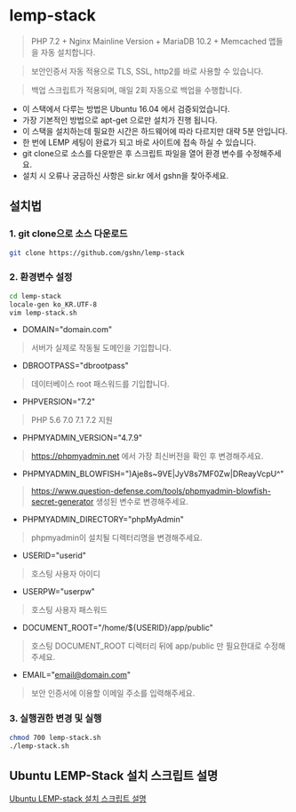 # lemp-stack
> PHP 7.2 + Nginx Mainline Version + MariaDB 10.2 + Memcached 앱들을 자동 설치합니다.

> 보안인증서 자동 적용으로 TLS, SSL, http2를 바로 사용할 수 있습니다.

> 백업 스크립트가 적용되며, 매일 2회 자동으로 백업을 수행합니다.

- 이 스택에서 다루는 방법은 Ubuntu 16.04 에서 검증되었습니다.
- 가장 기본적인 방법으로 apt-get 으로만 설치가 진행 됩니다.
- 이 스택을 설치하는데 필요한 시간은 하드웨어에 따라 다르지만 대략 5분 안입니다.
- 한 번에 LEMP 세팅이 완료가 되고 바로 사이트에 접속 하실 수 있습니다.
- git clone으로 소스를 다운받은 후 스크립트 파일을 열어 환경 변수를 수정해주세요.
- 설치 시 오류나 궁금하신 사항은 sir.kr 에서 gshn을 찾아주세요.

## 설치법

### 1. git clone으로 소스 다운로드

```bash
git clone https://github.com/gshn/lemp-stack
```

### 2. 환경변수 설정

```bash
cd lemp-stack
locale-gen ko_KR.UTF-8
vim lemp-stack.sh
```

- DOMAIN="domain.com"
> 서버가 실제로 작동될 도메인을 기입합니다.

- DBROOTPASS="dbrootpass"
> 데이터베이스 root 패스워드를 기입합니다.

- PHPVERSION="7.2"
> PHP 5.6 7.0 7.1 7.2 지원

- PHPMYADMIN_VERSION="4.7.9"
> https://phpmyadmin.net 에서 가장 최신버전을 확인 후 변경해주세요.

- PHPMYADMIN_BLOWFISH=")Aje8s~9VE|JyV8s7MF0Zw|DReayVcpU^"
> https://www.question-defense.com/tools/phpmyadmin-blowfish-secret-generator 생성된 변수로 변경해주세요.

- PHPMYADMIN_DIRECTORY="phpMyAdmin"
> phpmyadmin이 설치될 디렉터리명을 변경해주세요.

- USERID="userid"
> 호스팅 사용자 아이디

- USERPW="userpw"
> 호스팅 사용자 패스워드

- DOCUMENT_ROOT="/home/${USERID}/app/public"
> 호스팅 DOCUMENT_ROOT 디렉터리 뒤에 app/public 만 필요한대로 수정해주세요.

- EMAIL="email@domain.com"
> 보안 인증서에 이용할 이메일 주소를 입력해주세요.

### 3. 실행권한 변경 및 실행

```bash
chmod 700 lemp-stack.sh
./lemp-stack.sh
```

## Ubuntu LEMP-Stack 설치 스크립트 설명

[Ubuntu LEMP-stack 설치 스크립트 설명](https://github.com/gshn/lemp-stack/blob/master/ubuntu.md)

